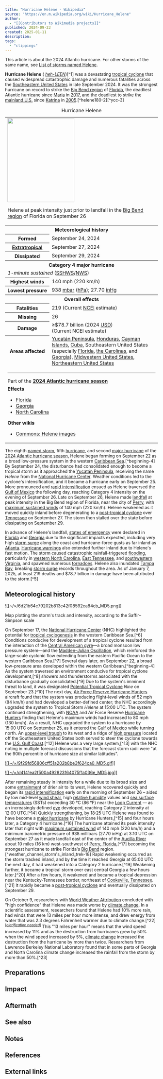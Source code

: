 ```yaml
---
title: "Hurricane Helene - Wikipedia"
source: "https://en.m.wikipedia.org/wiki/Hurricane_Helene"
author:
  - "[[Contributors to Wikimedia projects]]"
published: 2024-09-23
created: 2025-01-11
description:
tags:
  - "clippings"
---
```

This article is about the 2024 Atlantic hurricane. For other storms of the same name, see [List of storms named Helene](https://en.m.wikipedia.org/wiki/List_of_storms_named_Helene "List of storms named Helene").

**Hurricane Helene** ( [*heh-LEEN*](https://en.m.wikipedia.org/wiki/Help:Pronunciation_respelling_key "Help:Pronunciation respelling key"))[^1] was a devastating [tropical cyclone](https://en.m.wikipedia.org/wiki/Tropical_cyclone "Tropical cyclone") that caused widespread catastrophic damage and numerous fatalities across the [Southeastern United States](https://en.m.wikipedia.org/wiki/Southeastern_United_States "Southeastern United States") in late September 2024. It was the strongest hurricane on record to strike the [Big Bend region](https://en.m.wikipedia.org/wiki/Big_Bend_\(Florida\) "Big Bend (Florida)") of [Florida](https://en.m.wikipedia.org/wiki/Florida "Florida"), the deadliest Atlantic hurricane since [Maria](https://en.m.wikipedia.org/wiki/Hurricane_Maria "Hurricane Maria") in [2017](https://en.m.wikipedia.org/wiki/2017_Atlantic_hurricane_season "2017 Atlantic hurricane season"), and the deadliest to strike the [mainland U.S.](https://en.m.wikipedia.org/wiki/Continental_United_States "Continental United States") since [Katrina](https://en.m.wikipedia.org/wiki/Hurricane_Katrina "Hurricane Katrina") in [2005](https://en.m.wikipedia.org/wiki/2005_Atlantic_hurricane_season "2005 Atlantic hurricane season").[^helene180-2][^ycc-3]

<table><caption>Hurricane Helene</caption><tbody><tr><td colspan="2"><span><a href="https://en.m.wikipedia.org/wiki/File:Helene_2024-09-27_0146Z.jpg"><img src="https://upload.wikimedia.org/wikipedia/commons/thumb/1/1a/Helene_2024-09-27_0146Z.jpg/220px-Helene_2024-09-27_0146Z.jpg" width="220" height="277"></a></span><p>Helene at peak intensity just prior to landfall in the <a href="https://en.m.wikipedia.org/wiki/Big_Bend_(Florida)">Big Bend region</a> of Florida on September&nbsp;26</p></td></tr><tr><th colspan="2"><span>Meteorological history</span></th></tr><tr><th scope="row">Formed</th><td>September&nbsp;24, 2024</td></tr><tr><th scope="row"><a href="https://en.m.wikipedia.org/wiki/Extratropical_cyclone">Extratropical</a></th><td>September&nbsp;27, 2024</td></tr><tr><th scope="row">Dissipated</th><td>September&nbsp;29, 2024</td></tr><tr><th colspan="2"><span>Category 4 major hurricane</span></th></tr><tr><td colspan="2"><i>1-minute sustained</i> (<a href="https://en.m.wikipedia.org/wiki/Saffir%E2%80%93Simpson_scale">SSHWS</a>/<a href="https://en.m.wikipedia.org/wiki/National_Weather_Service">NWS</a>)</td></tr><tr><th scope="row">Highest&nbsp;winds</th><td>140&nbsp;mph (220&nbsp;km/h)</td></tr><tr><th scope="row">Lowest&nbsp;pressure</th><td><span>938 <a href="https://en.m.wikipedia.org/wiki/Bar_(unit)">mbar</a> (<a href="https://en.m.wikipedia.org/wiki/Pascal_(unit)">hPa</a>); 27.70&nbsp;<a href="https://en.m.wikipedia.org/wiki/Inch_of_mercury">inHg</a></span></td></tr><tr><th colspan="2">Overall effects</th></tr><tr><th scope="row">Fatalities</th><td>219 (Current <a href="https://en.m.wikipedia.org/wiki/NCEI">NCEI</a> estimate)</td></tr><tr><th scope="row">Missing</th><td>26</td></tr><tr><th scope="row">Damage</th><td>≥$78.7&nbsp;billion (2024 <a href="https://en.m.wikipedia.org/wiki/United_States_dollar">USD</a>)<br>(Current NCEI estimate)</td></tr><tr><th scope="row">Areas affected</th><td><a href="https://en.m.wikipedia.org/wiki/Yucat%C3%A1n_Peninsula">Yucatán Peninsula</a>, <a href="https://en.m.wikipedia.org/wiki/Honduras">Honduras</a>, <a href="https://en.m.wikipedia.org/wiki/Cayman_Islands">Cayman Islands</a>, <a href="https://en.m.wikipedia.org/wiki/Cuba">Cuba</a>, Southeastern United States (especially <a href="https://en.m.wikipedia.org/wiki/Florida">Florida</a>, <a href="https://en.m.wikipedia.org/wiki/The_Carolinas">the Carolinas</a>, and <a href="https://en.m.wikipedia.org/wiki/Georgia_(U.S._state)">Georgia</a>), <a href="https://en.m.wikipedia.org/wiki/Midwestern_United_States">Midwestern United States</a>, <a href="https://en.m.wikipedia.org/wiki/Northeastern_United_States">Northeastern United States</a></td></tr><tr><td colspan="2"><hr>Part of the <b><a href="https://en.m.wikipedia.org/wiki/2024_Atlantic_hurricane_season">2024 Atlantic hurricane season</a></b></td></tr><tr><td colspan="2"><b>Effects</b><ul><li><a href="https://en.m.wikipedia.org/wiki/Effects_of_Hurricane_Helene_in_Florida">Florida</a></li><li><a href="https://en.m.wikipedia.org/wiki/Effects_of_Hurricane_Helene_in_Georgia">Georgia</a></li><li><a href="https://en.m.wikipedia.org/wiki/Effects_of_Hurricane_Helene_in_North_Carolina">North Carolina</a></li></ul><p><b>Other wikis</b></p><ul><li><a href="https://commons.wikimedia.org/wiki/Category:Hurricane_Helene_(2024)">Commons: Helene images</a></li></ul></td></tr></tbody></table>

The eighth [named storm](https://en.m.wikipedia.org/wiki/Tropical_cyclone_naming "Tropical cyclone naming"), fifth [hurricane](https://en.m.wikipedia.org/wiki/Atlantic_hurricane "Atlantic hurricane"), and second [major hurricane](https://en.m.wikipedia.org/wiki/Saffir%E2%80%93Simpson_scale#Categories "Saffir–Simpson scale") of the [2024 Atlantic hurricane season](https://en.m.wikipedia.org/wiki/2024_Atlantic_hurricane_season "2024 Atlantic hurricane season"), Helene began forming on September 22 as a broad low-pressure system in the western [Caribbean Sea](https://en.m.wikipedia.org/wiki/Caribbean_Sea "Caribbean Sea").[^beginning-4] By September 24, the disturbance had consolidated enough to become a tropical storm as it approached the [Yucatán Peninsula](https://en.m.wikipedia.org/wiki/Yucat%C3%A1n_Peninsula "Yucatán Peninsula"), receiving the name *Helene* from the [National Hurricane Center](https://en.m.wikipedia.org/wiki/National_Hurricane_Center "National Hurricane Center"). Weather conditions led to the cyclone's intensification, and it became a hurricane early on September 25. More pronounced and [rapid intensification](https://en.m.wikipedia.org/wiki/Rapid_intensification "Rapid intensification") ensued as Helene traversed the [Gulf of Mexico](https://en.m.wikipedia.org/wiki/Gulf_of_Mexico "Gulf of Mexico") the following day, reaching Category 4 intensity on the evening of September 26. Late on September 26, Helene made [landfall](https://en.m.wikipedia.org/wiki/Landfall "Landfall") at peak intensity in the Big Bend region of Florida, near the city of [Perry](https://en.m.wikipedia.org/wiki/Perry,_Florida "Perry, Florida"), with [maximum sustained winds](https://en.m.wikipedia.org/wiki/Maximum_sustained_wind "Maximum sustained wind") of 140 mph (220 km/h). Helene weakened as it moved quickly inland before degenerating to a [post-tropical cyclone](https://en.m.wikipedia.org/wiki/Post-tropical_cyclone "Post-tropical cyclone") over [Tennessee](https://en.m.wikipedia.org/wiki/Tennessee "Tennessee") on September 27. The storm then stalled over the state before dissipating on September 29.

In advance of Helene's landfall, [states of emergency](https://en.m.wikipedia.org/wiki/State_of_emergency "State of emergency") were declared in [Florida](https://en.m.wikipedia.org/wiki/Florida "Florida") and [Georgia](https://en.m.wikipedia.org/wiki/Georgia_\(U.S._state\) "Georgia (U.S. state)") due to the significant impacts expected, including very high [storm surge](https://en.m.wikipedia.org/wiki/Storm_surge "Storm surge") along the coast and hurricane-force gusts as far inland as [Atlanta](https://en.m.wikipedia.org/wiki/Atlanta "Atlanta"). [Hurricane warnings](https://en.m.wikipedia.org/wiki/Tropical_cyclone_warnings_and_watches "Tropical cyclone warnings and watches") also extended further inland due to Helene's fast motion. The storm caused catastrophic rainfall-triggered [flooding](https://en.m.wikipedia.org/wiki/Flooding "Flooding"), particularly in [western North Carolina](https://en.m.wikipedia.org/wiki/Western_North_Carolina "Western North Carolina"), [East Tennessee](https://en.m.wikipedia.org/wiki/East_Tennessee "East Tennessee"), and [southwestern Virginia](https://en.m.wikipedia.org/wiki/Southwest_Virginia "Southwest Virginia"), and spawned numerous [tornadoes](https://en.m.wikipedia.org/wiki/Tornado "Tornado"). Helene also inundated [Tampa Bay](https://en.m.wikipedia.org/wiki/Tampa_Bay "Tampa Bay"), breaking [storm surge](https://en.m.wikipedia.org/wiki/Storm_surge "Storm surge") records throughout the area. As of January 7, 2025, at least 219 deaths and $78.7 billion in damage have been attributed to the storm.[^5]

## Meteorological history

![[~/×/6d21b64c79202b813c42f08592ca84cb_MD5.png]]

Map plotting the storm's track and intensity, according to the Saffir–Simpson scale

On September 17, the [National Hurricane Center](https://en.m.wikipedia.org/wiki/National_Hurricane_Center "National Hurricane Center") (NHC) highlighted the potential for [tropical cyclogenesis](https://en.m.wikipedia.org/wiki/Tropical_cyclogenesis "Tropical cyclogenesis") in the western Caribbean Sea.[^6] Conditions conducive for development of a tropical cyclone resulted from the interaction of the [Central American gyre](https://en.m.wikipedia.org/wiki/Central_American_gyre "Central American gyre")—a broad monsoon low pressure system—and the [Madden–Julian Oscillation](https://en.m.wikipedia.org/wiki/Madden%E2%80%93Julian_Oscillation "Madden–Julian Oscillation"), which reinforced the large-scale cyclonic flow extending from the eastern Pacific Ocean to the western Caribbean Sea.[^7] Several days later, on September 22, a broad low-pressure area developed within the western Caribbean.[^beginning-4] As the system traversed an environment conducive for tropical cyclone development,[^8] showers and thunderstorms associated with the disturbance gradually consolidated.[^9] Due to the system's imminent threat to land, it was designated [Potential Tropical Cyclone](https://en.m.wikipedia.org/wiki/Glossary_of_tropical_cyclone_terms#P "Glossary of tropical cyclone terms") *Nine* on September 23.[^10] The next day, [Air Force Reserve Hurricane Hunters](https://en.m.wikipedia.org/wiki/53rd_Weather_Reconnaissance_Squadron "53rd Weather Reconnaissance Squadron") aircraft found that the system was producing flight-level winds of 52 mph (84 km/h) and had developed a better-defined center; the NHC accordingly upgraded the system to Tropical Storm *Helene* at 15:00 UTC. The system continued strengthening, with [NOAA](https://en.m.wikipedia.org/wiki/National_Oceanic_and_Atmospheric_Administration "National Oceanic and Atmospheric Administration") and Air Force Reserve [Hurricane Hunters](https://en.m.wikipedia.org/wiki/Hurricane_hunters "Hurricane hunters") finding that Helene's maximum winds had increased to 80 mph (130 km/h). As a result, NHC upgraded the system to a hurricane by 15:00 UTC on September 25, as it entered the [Gulf of Mexico](https://en.m.wikipedia.org/wiki/Gulf_of_Mexico "Gulf of Mexico") while turning north. An [upper-level trough](https://en.m.wikipedia.org/wiki/Trough_\(meteorology\) "Trough (meteorology)") to its west and a ridge of [high pressure](https://en.m.wikipedia.org/wiki/High-pressure_area "High-pressure area") located off the Southeastern United States both served to steer the cyclone towards the [U.S. Gulf Coast](https://en.m.wikipedia.org/wiki/U.S._Gulf_Coast "U.S. Gulf Coast").[^12] Helene was a very large system,[^13] with the NHC noting in multiple forecast discussions that the forecast storm radii were "at the 90th percentile of hurricane size at similar latitudes".

[![[~/×/9f29fd56806cff51a202b8be3f624ca0_MD5.gif]]](https://en.m.wikipedia.org/wiki/File:Hurricane_Helene_Landfall_on_KTLH_radar_loop_2024-09-27.gif)

[![[~/×/d4141ea2f500a492823164075f1a036e_MD5.jpg]]](https://en.m.wikipedia.org/wiki/File:Hurricane_Helene_seen_from_the_ISS.jpg)

After remaining steady in intensity for a while due to its broad size and some [entrainment](https://en.m.wikipedia.org/wiki/Entrainment_\(meteorology\) "Entrainment (meteorology)") of drier air to its west, Helene recovered quickly and began its [rapid intensification](https://en.m.wikipedia.org/wiki/Rapid_intensification "Rapid intensification") early on the morning of September 26 – aided by low mid-level [wind shear](https://en.m.wikipedia.org/wiki/Wind_shear "Wind shear"), high [relative humidity](https://en.m.wikipedia.org/wiki/Humidity#Relative_humidity "Humidity") values and [sea surface temperatures](https://en.m.wikipedia.org/wiki/Sea_surface_temperature "Sea surface temperature") (SSTs) exceeding 30 °C (86 °F) near the [Loop Current](https://en.m.wikipedia.org/wiki/Loop_Current "Loop Current") — as an increasingly defined [eye](https://en.m.wikipedia.org/wiki/Eye_\(cyclone\) "Eye (cyclone)") developed, reaching Category 2 intensity at 12:00 UTC.[^14] Quickly strengthening, by 18:25 UTC Helene was found to have become a [major hurricane](https://en.m.wikipedia.org/wiki/Saffir%E2%80%93Simpson_scale#Categories "Saffir–Simpson scale") by Hurricane Hunters,[^15] and four hours later, a Category 4 hurricane.[^16] The hurricane attained its peak intensity later that night with [maximum sustained wind](https://en.m.wikipedia.org/wiki/Maximum_sustained_wind "Maximum sustained wind") of 140 mph (220 km/h) and a minimum barometric pressure of 938 millibars (27.70 inHg) at 3:10 UTC on September 27 as it made landfall east of the center of the [Aucilla River](https://en.m.wikipedia.org/wiki/Aucilla_River "Aucilla River") about 10 miles (16 km) west-southwest of [Perry, Florida](https://en.m.wikipedia.org/wiki/Perry,_Florida "Perry, Florida"),[^17] becoming the strongest hurricane to strike Florida's [Big Bend](https://en.m.wikipedia.org/wiki/Big_Bend_\(Florida\) "Big Bend (Florida)") region.[^weather_channel_storm's_inland_trek-18] Rapid weakening occurred as the storm tracked inland, and by the time it reached Georgia at 05:00 UTC the next day, it had weakened into a Category 2 hurricane.[^19] Weakening further, it became a tropical storm over east central Georgia a few hours later.[^20] After a few hours, it weakened and became a tropical depression near the Kentucky-Tennessee border, northeast of [Cookeville, Tennessee](https://en.m.wikipedia.org/wiki/Cookeville,_Tennessee "Cookeville, Tennessee").[^21] It rapidly became a [post-tropical cyclone](https://en.m.wikipedia.org/wiki/Post-tropical_cyclone "Post-tropical cyclone") and eventually dissipated on September 29.

On October 9, researchers with [World Weather Attribution](https://en.m.wikipedia.org/wiki/World_Weather_Attribution "World Weather Attribution") concluded with "high confidence" that Helene was made worse by [climate change](https://en.m.wikipedia.org/wiki/Climate_change "Climate change"). In a scientific assessment, researchers found that Helene had 10% more rain, had winds that were 13 miles per hour more intense, and drew energy from water that was 2.3 degrees Fahrenheit warmer due to climate change.[^22]<sup class="noprint Inline-Template">[<i><a href="https://en.m.wikipedia.org/wiki/Wikipedia:Please_clarify" title="Wikipedia:Please clarify"><span title="Relative to what? (October 2024)">clarification needed</span></a></i>]</sup> This "13 miles per hour" means that the wind speed increased by 11% and as the destruction from hurricanes grew by 50% when the wind speed increased by 5%, [climate change](https://en.m.wikipedia.org/wiki/Climate_change "Climate change") increased the destruction from the hurricane by more than twice. Researchers from Lawrence Berkeley National Laboratory found that in some parts of Georgia and North Carolina climate change increased the rainfall from the storm by more than 50%.[^23]

## Preparations

## Impact

## Aftermath

## See also

## Notes

## References

## External links